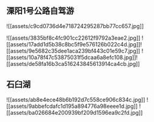 ## 溧阳1号公路自驾游

![[assets/c9cd0736d4e718724295287bb77cc657.jpg]]

![[assets/3835bf8c4fc901cc22612f9792a3eae2.jpg]]
![[assets/17add1d5b38c8bc5f9e576126b022c4d.jpg]]![[assets/9e5682c35dee1aca239bf443c01e59c7.jpg]]
![[assets/10a78f47c53875031f5dcaa6a8efc108.jpg]]![[assets/de58fa16b3ca516243845613914ca4cb.jpg]]

## 石臼湖

![[assets/ab8e4ece48b6b192d7c558ce906c834c.jpg]]
![[assets/9abbefcdafc1d195a894776a98eeee1d.jpg]]
![[assets/ba026684e200939bf209d1596ea9c2fd.jpg]]


